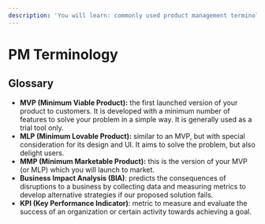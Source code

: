 ```yaml
---
description: 'You will learn: commonly used product management terminology.'
---
```


# PM Terminology

## Glossary

* **MVP \(Minimum Viable Product\):** the first launched version of your product to customers. It is developed with a minimum number of features to solve your problem in a simple way. It is generally used as a trial tool only.
* **MLP \(Minimum Lovable Product\):** similar to an MVP, but with special consideration for its design and UI. It aims to solve the problem, but also delight users.
* **MMP \(Minimum Marketable Product\):** this is the version of your MVP \(or MLP\) which you will launch to market.
* **Business Impact Analysis \(BIA\)**: predicts the consequences of disruptions to a business by collecting data and measuring metrics to develop alternative strategies if our proposed solution fails.
* **KPI \(Key Performance Indicator\)**: metric to measure and evaluate the success of an organization or certain activity towards achieving a goal. 

